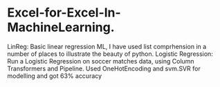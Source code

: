 # Excel-for-Excel-In-MachineLearning.
LinReg: Basic linear regression ML, I have used list comprhension in a number of places to illustrate the beauty of python.
Logistic Regression: Run a Logistic Regression on soccer matches data, using Column Transformers and Pipeline. Used OneHotEncoding and svm.SVR for modelling and got 63% accuracy
